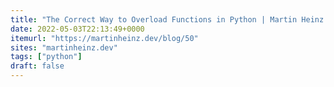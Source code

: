 ```yaml
---
title: "The Correct Way to Overload Functions in Python | Martin Heinz | Personal Website & Blog"
date: 2022-05-03T22:13:49+0000
itemurl: "https://martinheinz.dev/blog/50"
sites: "martinheinz.dev"
tags: ["python"]
draft: false
---
```

